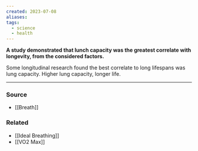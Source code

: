 ```yaml
---
created: 2023-07-08
aliases: 
tags:
  - science
  - health
---
```

**A study demonstrated that lunch capacity was the greatest correlate with longevity, from the considered factors.**

Some longitudinal research found the best correlate to long lifespans was lung capacity. Higher lung capacity, longer life.

****
### Source
- [[Breath]]

### Related
- [[Ideal Breathing]] 
- [[VO2 Max]]